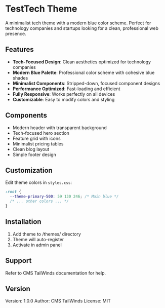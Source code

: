 # TestTech Theme

A minimalist tech theme with a modern blue color scheme. Perfect for technology companies and startups looking for a clean, professional web presence.

## Features

- **Tech-Focused Design**: Clean aesthetics optimized for technology companies
- **Modern Blue Palette**: Professional color scheme with cohesive blue shades
- **Minimalist Components**: Stripped-down, focused component designs
- **Performance Optimized**: Fast-loading and efficient
- **Fully Responsive**: Works perfectly on all devices
- **Customizable**: Easy to modify colors and styling

## Components

- Modern header with transparent background
- Tech-focused hero section
- Feature grid with icons
- Minimalist pricing tables
- Clean blog layout
- Simple footer design

## Customization

Edit theme colors in `styles.css`:

```css
:root {
  --theme-primary-500: 59 130 246; /* Main blue */
  /* ... other colors ... */
}
```

## Installation

1. Add theme to /themes/ directory
2. Theme will auto-register
3. Activate in admin panel

## Support

Refer to CMS TailWinds documentation for help.

## Version

Version: 1.0.0
Author: CMS TailWinds
License: MIT